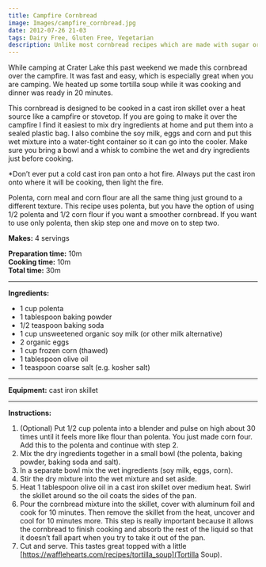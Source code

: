 ```yaml
---
title: Campfire Cornbread
image: Images/campfire_cornbread.jpg
date: 2012-07-26 21-03
tags: Dairy Free, Gluten Free, Vegetarian
description: Unlike most cornbread recipes which are made with sugar or honey, this recipe is sweetened with corn. It’s also gluten free and dairy free!
---
```

While camping at Crater Lake this past weekend we made this cornbread over the campfire. It was fast and easy, which is especially great when you are camping. We heated up some tortilla soup while it was cooking and dinner was ready in 20 minutes.

This cornbread is designed to be cooked in a cast iron skillet over a heat source like a campfire or stovetop. If you are going to make it over the campfire I find it easiest to mix dry ingredients at home and put them into a sealed plastic bag. I also combine the soy milk, eggs and corn and put this wet mixture into a water-tight container so it can go into the cooler. Make sure you bring a bowl and a whisk to combine the wet and dry ingredients just before cooking.

*Don’t ever put a cold cast iron pan onto a hot fire.  Always put the cast iron onto where it will be cooking, then light the fire.

Polenta, corn meal and corn flour are all the same thing just ground to a different texture. This recipe uses polenta, but you have the option of using 1/2 polenta and 1/2 corn flour if you want a smoother cornbread. If you want to use only polenta, then skip step one and move on to step two.

**Makes:** 4 servings

**Preparation time:** 10m  
**Cooking time:** 10m  
**Total time:** 30m

---

**Ingredients:**

- 1  cup polenta
- 1  tablespoon baking powder
- 1/2 teaspoon baking soda
- 1 cup unsweetened organic soy milk (or other milk alternative)
- 2 organic eggs
- 1  cup frozen corn (thawed)
- 1 tablespoon olive oil
- 1 teaspoon coarse salt (e.g. kosher salt)


---

**Equipment:** cast iron skillet

---

**Instructions:**

1. (Optional) Put 1/2 cup polenta into a blender and pulse on high about 30 times until it feels more like flour than polenta. You just made corn four.  Add this to the polenta and continue with step 2.
1. Mix the dry ingredients together in a small bowl (the polenta, baking powder, baking soda and salt).
1. In a separate bowl mix the wet ingredients (soy milk, eggs, corn). 
1. Stir the dry mixture into the wet mixture and set aside.
1. Heat 1 tablespoon olive oil in a cast iron skillet over medium heat. Swirl the skillet around so the oil coats the sides of the pan.
1. Pour the cornbread mixture into the skillet, cover with aluminum foil and cook for 10 minutes. Then remove the skillet from the heat, uncover and cool for 10 minutes more. This step is really important because it allows the cornbread to finish cooking and absorb the rest of the liquid so that it doesn’t fall apart when you try to take it out of the pan.
1. Cut and serve. This tastes great topped with a little [https://wafflehearts.com/recipes/tortilla_soup](Tortilla Soup). 

